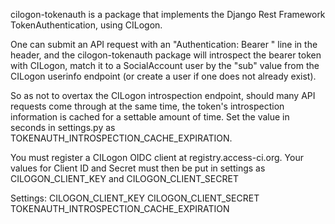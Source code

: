cilogon-tokenauth is a package that implements the Django Rest Framework
TokenAuthentication, using CILogon.

One can submit an API request with an "Authentication: Bearer <token>" 
line in the header, and the cilogon-tokenauth package will introspect the
bearer token with CILogon, match it to a SocialAccount user by the "sub" 
value from the CILogon userinfo endpoint (or create a user if one does not already exist).

So as not to overtax the CILogon introspection endpoint, should many API requests come through at the same time, the token's introspection information is cached for a settable amount of time.  Set the value in seconds in settings.py as TOKENAUTH_INTROSPECTION_CACHE_EXPIRATION.

You must register a CILogon OIDC client at registry.access-ci.org.
Your values for Client ID and Secret must then be put in settings as CILOGON_CLIENT_KEY and CILOGON_CLIENT_SECRET

Settings:
CILOGON_CLIENT_KEY
CILOGON_CLIENT_SECRET
TOKENAUTH_INTROSPECTION_CACHE_EXPIRATION

